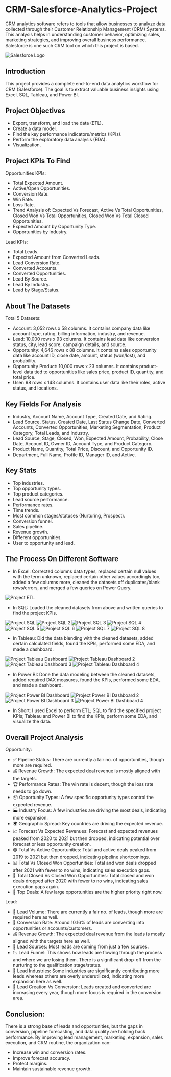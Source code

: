 # CRM-Salesforce-Analytics-Project
CRM analytics software refers to tools that allow businesses to analyze data collected through their Customer Relationship Management (CRM) Systems. This analysis helps in understanding customer behavior, optimizing sales, marketing strategies, and improving overall business performance. Salesforce is one such CRM tool on which this project is based.

![Salesforce Logo](https://github.com/user-attachments/assets/75c7bf0a-598c-4bb4-9280-e5d151ea08be)

## Introduction
This project provides a complete end-to-end data analytics workflow for CRM (Salesforce). The goal is to extract valuable business insights using Excel, SQL, Tableau, and Power BI.

## Project Objectives
- Export, transform, and load the data (ETL).
- Create a data model.
- Find the key performance indicators/metrics (KPIs).
- Perform the exploratory data analysis (EDA).
- Visualization.

## Project KPIs To Find
Opportunities KPIs: 

- Total Expected Amount.
- Active/Open Opportunities.
- Conversion Rate.
- Win Rate.
- Loss Rate.
- Trend Analysis of: Expected Vs Forecast, Active Vs Total Opportunities, Closed Won Vs Total Opportunities, Closed Won Vs Total Closed Opportunities.
- Expected Amount by Opportunity Type.
- Opportunities by Industry.

Lead KPIs: 

- Total Leads.
- Expected Amount from Converted Leads. 
- Lead Conversion Rate.
- Converted Accounts.
- Converted Opportunities.
- Lead By Source.
- Lead By Industry.
- Lead by Stage/Status.

## About The Datasets
Total 5 Datasets:

- Account: 3,052 rows x 58 columns. It contains company data like account type, rating, billing information, industry, and revenue.
- Lead: 10,000 rows x 93 columns. It contains lead data like conversion status, city, lead score, campaign details, and source.
- Opportunity: 4,646 rows x 88 columns. It contains sales opportunity data like account ID, close date, amount, status (won/lost), and probability.
- Opportunity Product: 10,000 rows x 23 columns. It contains product-level data tied to opportunities like sales price, product ID, quantity, and total price.
- User: 98 rows x 143 columns. It contains user data like their roles, active status, and locations.

## Key Fields For Analysis
- Industry, Account Name, Account Type, Created Date, and Rating.
- Lead Source, Status, Created Date, Last Status Change Date, Converted Accounts, Converted Opportunities, Marketing Segmentation, Product Category, Total Leads, and Industry.
- Lead Source, Stage, Closed, Won, Expected Amount, Probability, Close Date, Account ID, Owner ID, Account Type, and Product Category.
- Product Name, Quantity, Total Price, Discount, and Opportunity ID.
- Department, Full Name, Profile ID, Manager ID, and Active.

## Key Stats
- Top industries.
- Top opportunity types. 
- Top product categories.
- Lead source performance.
- Performance rates.
- Time trends.
- Most common stages/statuses (Nurturing, Prospect).
- Conversion funnel.
- Sales pipeline.
- Revenue growth.
- Different opportunities.
- User to opportunity and lead.

## The Process On Different Software
- In Excel: Corrected columns data types, replaced certain null values with the term unknown, replaced certain other values accordingly too, added a few columns more, cleaned the datasets off duplicates/blank rows/errors, and merged a few queries on Power Query.

![Project ETL](https://github.com/user-attachments/assets/7225b782-f0c6-4373-909b-5d10fabbdce9)

- In SQL: Loaded the cleaned datasets from above and written queries to find the project KPIs.

![Project SQL](https://github.com/user-attachments/assets/b52a19ab-b504-4bbd-8940-327ce5a6fc60)
![Project SQL 2](https://github.com/user-attachments/assets/4380e5d3-d230-4ea9-bc17-e67000813a30)
![Project SQL 3](https://github.com/user-attachments/assets/abfabefc-2398-4187-a45b-4063e4252d61)
![Project SQL 4](https://github.com/user-attachments/assets/ce03e4f4-7586-4177-9928-4c8a980ad58d)
![Project SQL 5](https://github.com/user-attachments/assets/339a5b30-a759-49c8-86c8-4bfe21ce140c)
![Project SQL 6](https://github.com/user-attachments/assets/ecfaa2c0-27ec-4b61-9aea-d514c175aa00)
![Project SQL 7](https://github.com/user-attachments/assets/d2dadc73-a642-43af-a63c-79980383e8a4)
![Project SQL 8](https://github.com/user-attachments/assets/b3fef9a0-d00b-4c38-82b8-881ff7807bd9)

- In Tableau: Did the data blending with the cleaned datasets, added certain calculated fields, found the KPIs, performed some EDA, and made a dashboard.

![Project Tableau Dashboard](https://github.com/user-attachments/assets/f6954b2b-0004-4236-9702-de16b5b64fa7)
![Project Tableau Dashboard 2](https://github.com/user-attachments/assets/0515f325-7fa3-4854-a0fd-8c82a3b41310)
![Project Tableau Dashboard 3](https://github.com/user-attachments/assets/8c3b7e1b-0bcc-477d-9f49-99e054ccfa18)
![Project Tableau Dashboard 4](https://github.com/user-attachments/assets/5e47aa5e-9992-486e-853c-f92cb18eaa8d)

- In Power BI: Done the data modeling between the cleaned datasets, added required DAX measures, found the KPIs, performed some EDA, and made a dashboard.

![Project Power BI Dashboard](https://github.com/user-attachments/assets/67c205a4-88a8-484c-a545-444d161560ab)
![Project Power BI Dashboard 2](https://github.com/user-attachments/assets/fb67d4b5-aa37-4149-9024-29e000c36ed2)
![Project Power BI Dashboard 3](https://github.com/user-attachments/assets/16203792-592c-4a64-b536-f9f09ecb5390)
![Project Power BI Dashboard 4](https://github.com/user-attachments/assets/8507b9f8-6598-4786-b9b7-363848fca2a4)

- In Short: I used Excel to perform ETL; SQL to find the specified project KPIs; Tableau and Power BI to find the KPIs, perform some EDA, and visualize the data.

## Overall Project Analysis
Opportunity:

- ✅ Pipeline Status: There are currently a fair no. of opportunities, though more are required.
- 💰 Revenue Growth: The expected deal revenue is mostly aligned with the targets.
- 🏆 Performance Rates: The win rate is decent, though the loss rate needs to go down.
- 📦 Opportunity Types: A few specific opportunity types control the expected revenue.
- 🏭 Industry Focus: A few industries are driving the most deals, indicating more expansion.
- 🌍 Geographic Spread: Key countries are driving the expected revenue.
- 📈 Forecast Vs Expected Revenues: Forecast and expected revenues peaked from 2020 to 2021 but then dropped, indicating potential over forecast or less opportunity creation.
- 🟢 Total Vs Active Opportunities: Total and active deals peaked from 2019 to 2021 but then dropped, indicating pipeline shortcomings.
- 📊 Total Vs Closed Won Opportunities: Total and won deals dropped after 2021 with fewer to no wins, indicating sales execution gaps.
- 🎯 Total Closed Vs Closed Won Opportunities: Total closed and won deals dropped after 2020 with fewer to no wins, indicating sales execution gaps again.
- 🥇 Top Deals: A few large opportunities are the higher priority right now.

Lead:

- 🔢 Lead Volume: There are currently a fair no. of leads, though more are required here as well.
- 🔄 Conversion Rate: Around 10.16% of leads are converting into opportunities or accounts/customers.
- 💰 Revenue Growth: The expected deal revenue from the leads is mostly aligned with the targets here as well.
- 📣 Lead Sources: Most leads are coming from just a few sources.
- 📉 Lead Funnel: This shows how leads are flowing through the process and where we are losing them. There is a significant drop-off from the nurturing to the qualification stage/status.
- 🧭 Lead Industries: Some industries are significantly contributing more leads whereas others are overly underutilized, indicating more expansion here as well.
- 🎯 Lead Creation Vs Conversion: Leads created and converted are increasing every year, though more focus is required in the conversion area.

## Conclusion:
There is a strong base of leads and opportunities, but the gaps in conversion, pipeline forecasting, and data quality are holding back performance. By improving lead management, marketing, expansion, sales execution, and CRM routine, the organization can:

- Increase win and conversion rates.
- Improve forecast accuracy.
- Protect margins.
- Maintain sustainable revenue growth.
